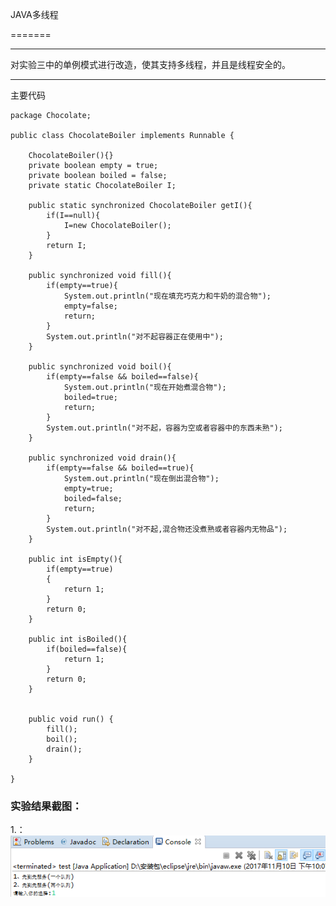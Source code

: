 JAVA多线程


=======

----------------------------------------------------------------------------------------
对实验三中的单例模式进行改造，使其支持多线程，并且是线程安全的。

--------------------------------------------------------------------------------------------
主要代码
```
package Chocolate;

public class ChocolateBoiler implements Runnable {	
	
	ChocolateBoiler(){}
	private boolean empty = true;
	private boolean boiled = false;
	private static ChocolateBoiler I;
	
	public static synchronized ChocolateBoiler getI(){
		if(I==null){
			I=new ChocolateBoiler();
		}
		return I;
	}
	
	public synchronized void fill(){
		if(empty==true){
			System.out.println("现在填充巧克力和牛奶的混合物");
			empty=false;
			return;
		}
		System.out.println("对不起容器正在使用中");
	}
	
	public synchronized void boil(){
		if(empty==false && boiled==false){
			System.out.println("现在开始煮混合物");
			boiled=true;
			return;
		}
		System.out.println("对不起，容器为空或者容器中的东西未熟");
	}
	
	public synchronized void drain(){
		if(empty==false && boiled==true){
			System.out.println("现在倒出混合物");
			empty=true;
			boiled=false;
			return;
		}
		System.out.println("对不起,混合物还没煮熟或者容器内无物品");
	}
	
	public int isEmpty(){
		if(empty==true)
		{
			return 1;
		}
		return 0;
	}
	
	public int isBoiled(){
		if(boiled==false){		
			return 1;
		}
		return 0;
	}

	
	public void run() {
		fill();
		boil();
		drain();
	}
	
}

```

  

### 实验结果截图：
 
1.：<br>
![](https://github.com/123012013021/javaSpace/blob/master/Fcfs/img/1.png)<br>




